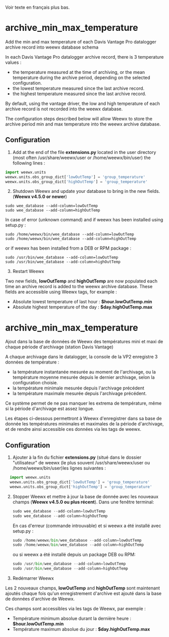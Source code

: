 Voir texte en français plus bas.
# archive_min_max_temperature
Add the min and max temperature of each Davis Vantage Pro datalogger archive record into weewx database schema

In each Davis Vantage Pro datalogger archive record, there is 3 temperature values :
- the temperature measured at the time of archiving, or the mean temperature during the archive period, depending on the selected configuration.
- the lowest temperature measured since the last archive record.
- the highest temperature measured since the last archive record.

By default, using the vantage driver, the low and high temperature of each archive record is not recorded into the weewx database.

The configuration steps described below will allow Weewx to store the archive period min and max temperature into the weewx archive database.

## Configuration
 1. Add at the end of the file **extensions.py** located in the user directory (most often /usr/share/weewx/user or /home/weewx/bin/user) the following lines :
 ```python
 import weewx.units
 weewx.units.obs_group_dict['lowOutTemp'] = 'group_temperature'
 weewx.units.obs_group_dict['highOutTemp'] = 'group_temperature'
 ```
 
 2. Shutdown Weewx and update your database to bring in the new fields. (**Weewx v4.5.0 or newer**)
 ```
 sudo wee_database --add-column=lowOutTemp
 sudo wee_database --add-column=highOutTemp
 ```
 In case of error (unknown command) and if weewx has been installed using setup.py : 
 ```
 sudo /home/weewx/bin/wee_database --add-column=lowOutTemp
 sudo /home/weewx/bin/wee_database --add-column=highOutTemp
 ```
    
 or if weewx has been installed from a DEB or RPM package :
 ```
 sudo /usr/bin/wee_database --add-column=lowOutTemp
 sudo /usr/bin/wee_database --add-column=highOutTemp
 ```
 3. Restart Weewx
  
  Two new fields, **lowOutTemp** and **highOutTemp** are now populated each time an archive record is added to the weewx archive database.
  These fields are accessible using Weewx tags, for example :
  - Absolute lowest temperature of last hour :  **$hour.lowOutTemp.min**
  - Absolute highest temperature of the day : **$day.highOutTemp.max**
  
  # archive_min_max_temperature
Ajout dans la base de données de Weewx des températures mini et maxi de chaque période d'archivage (station Davis Vantage)

A chaque archivage dans le datalogger, la console de la VP2 enregistre 3 données de température :
- la température instantanée mesurée au moment de l'archivage, ou la température moyenne mesurée depuis le dernier archivage, selon la configuration choisie.
- la température minimale mesurée depuis l'archivage précédent
- la température maximale mesurée depuis l'archivage précédent.

Ce système permet de ne pas manquer les extrema de température, même si la période d'archivage est assez longue.

Les étapes ci-dessous permettront à Weewx d'enregistrer dans sa base de donnée les températures minimales et maximales de la période d'archivage, et de rendre ainsi accessible ces données via les tags de weewx.


## Configuration
 1. Ajouter à la fin du fichier **extensions.py** (situé dans le dossier "utilisateur" de weewx (le plus souvent /usr/share/weewx/user ou /home/weewx/bin/user)les lignes suivantes :
 ```python
   import weewx.units
   weewx.units.obs_group_dict['lowOutTemp'] = 'group_temperature'
   weewx.units.obs_group_dict['highOutTemp'] = 'group_temperature'
 ```
 
 2. Stopper Weewx et mettre à jour la base de donnée avec les nouveaux champs (**Weewx v4.5.0 ou plus récent**). 
 Dans une fenêtre terminal:
       ```python
       sudo wee_database --add-column=lowOutTemp
       sudo wee_database --add-column=highOutTemp
       ```
    En cas d'erreur (commande introuvable) et si weewx a été installé avec setup.py : 
       ```python
       sudo /home/weewx/bin/wee_database --add-column=lowOutTemp
       sudo /home/weewx/bin/wee_database --add-column=highOutTemp
       ```
    
    ou si weewx a été installé depuis un package DEB ou RPM:
       ```python
       sudo /usr/bin/wee_database --add-column=lowOutTemp
       sudo /usr/bin/wee_database --add-column=highOutTemp
       ```
  4. Redémarrer Weewx
  
  Les 2 nouveaux champs, **lowOutTemp** and **highOutTemp** sont maintenant ajoutés chaque fois qu'un enregistrement d'archive est ajouté dans la base de données d'archive de Weewx.
  
  Ces champs sont accessibles via les tags de Weewx, par exemple :
  - Température minimum absolue durant la dernière heure :  **$hour.lowOutTemp.min**
  - Température maximum absolue du jour : **$day.highOutTemp.max**

